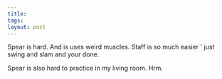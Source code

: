 ```yaml
---
title: 
tags: 
layout: post
---
```

Spear is hard.  And is uses weird muscles.  Staff is so much easier ' just swing and slam and your done.  



Spear is also hard to practice in my living room. Hrm.
